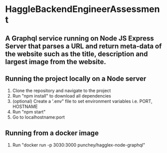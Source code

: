 # HaggleBackendEngineerAssessment
## A Graphql service running on Node JS Express Server that parses a URL and return meta-data of the website such as the title, description and largest image from the website.

## Running the project locally on a Node server
1. Clone the repository and navigate to the project
2. Run "npm install" to download all dependencies
3. (optional) Create a '.env" file to set environment variables i.e. PORT, HOSTNAME 
4. Run "npm start" 
5. Go to localhostname:port

## Running from a docker image
1. Run "docker run -p 3030:3000 punchey/hagglex-node-graphql" 
